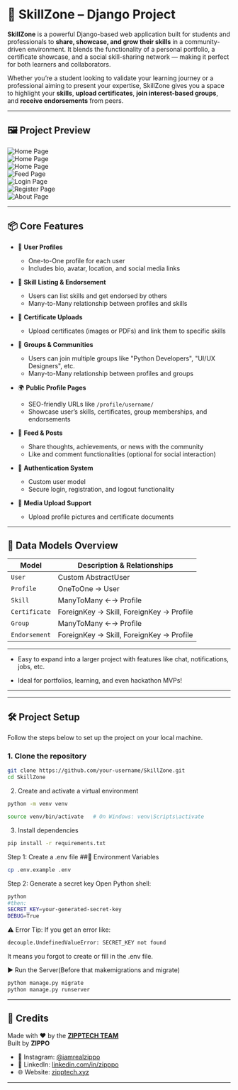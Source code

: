 # 🚀 SkillZone – Django Project

**SkillZone** is a powerful Django-based web application built for students and professionals to **share, showcase, and grow their skills** in a community-driven environment. It blends the functionality of a personal portfolio, a certificate showcase, and a social skill-sharing network — making it perfect for both learners and collaborators.

Whether you’re a student looking to validate your learning journey or a professional aiming to present your expertise, SkillZone gives you a space to highlight your **skills**, **upload certificates**, **join interest-based groups**, and **receive endorsements** from peers.

---

## 🖼️ Project Preview

![Home Page](preview_images/home1.png)  
![Home Page](preview_images/home2.png)  
![Home Page](preview_images/home3.png)  
![Feed Page](preview_images/feed.png)  
![Login Page](preview_images/login.png)  
![Register Page](preview_images/register.png)  
![About Page](preview_images/about.png)

---

## 📦 Core Features

- 👤 **User Profiles**
  - One-to-One profile for each user
  - Includes bio, avatar, location, and social media links

- 🎯 **Skill Listing & Endorsement**
  - Users can list skills and get endorsed by others
  - Many-to-Many relationship between profiles and skills

- 📂 **Certificate Uploads**
  - Upload certificates (images or PDFs) and link them to specific skills

- 👥 **Groups & Communities**
  - Users can join multiple groups like "Python Developers", "UI/UX Designers", etc.
  - Many-to-Many relationship between profiles and groups

- 🌍 **Public Profile Pages**
  - SEO-friendly URLs like `/profile/username/`
  - Showcase user’s skills, certificates, group memberships, and endorsements

- 🧾 **Feed & Posts**
  - Share thoughts, achievements, or news with the community
  - Like and comment functionalities (optional for social interaction)

- 🔐 **Authentication System**
  - Custom user model
  - Secure login, registration, and logout functionality

- 📁 **Media Upload Support**
  - Upload profile pictures and certificate documents

---

## 🧱 Data Models Overview

| Model        | Description & Relationships                                      |
|--------------|------------------------------------------------------------------|
| `User`       | Custom AbstractUser                                              |
| `Profile`    | OneToOne → User                                                  |
| `Skill`      | ManyToMany ←→ Profile                                            |
| `Certificate`| ForeignKey → Skill, ForeignKey → Profile                         |
| `Group`      | ManyToMany ←→ Profile                                            |
| `Endorsement`| ForeignKey → Skill, ForeignKey → Profile                         |

---



- Easy to expand into a larger project with features like chat, notifications, jobs, etc.

- Ideal for portfolios, learning, and even hackathon MVPs!

---

---

## 🛠️ Project Setup

Follow the steps below to set up the project on your local machine.

### 1. Clone the repository

```bash
git clone https://github.com/your-username/SkillZone.git
cd SkillZone
```

2. Create and activate a virtual environment
```bash
python -m venv venv

source venv/bin/activate   # On Windows: venv\Scripts\activate
```
3. Install dependencies
 ```bash
pip install -r requirements.txt
```

Step 1: Create a .env file
##🔧 Environment Variables
```bash
cp .env.example .env
```

Step 2: Generate a secret key
Open Python shell:
 ```bash
python
#then:
SECRET_KEY=your-generated-secret-key
DEBUG=True
```
⚠️ Error Tip:
If you get an error like:
```bash
decouple.UndefinedValueError: SECRET_KEY not found
```
It means you forgot to create or fill in the .env file.

▶️ Run the Server(Before that makemigrations and migrate)
```bash
python manage.py migrate
python manage.py runserver
```


---

## 🙏 Credits

Made with ❤️ by the [**ZIPPTECH TEAM**](https://zipptech.xyz)  
Built by **ZIPPO**

- 📸 Instagram: [@iamrealzippo](https://instagram.com/iamrealzippo)
- 💼 LinkedIn: [linkedin.com/in/zipppo](https://www.linkedin.com/in/zipppo/)
- 🌐 Website: [zipptech.xyz](https://zipptech.xyz)

---






